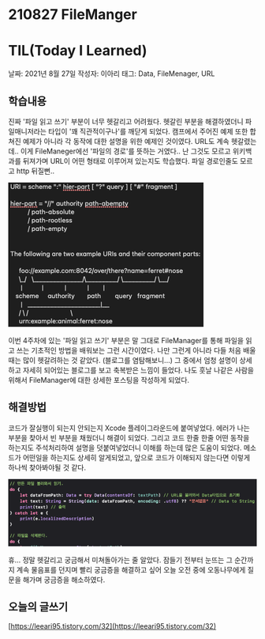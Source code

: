 # 210827 FileManger
# TIL(Today I Learned)

날짜: 2021년 8월 27일
작성자: 이아리
태그: Data, FileMenager, URL

## 학습내용

진짜 '파일 읽고 쓰기' 부분이 너무 헷갈리고 어려웠다. 헷갈린 부분을 해결하였더니 파일매니저라는 타입이 '꽤 직관적이구나'를 깨닫게 되었다. 캠프에서 주어진 예제 또한 합쳐진 예제가 아니라 각 동작에 대한 설명을 위한 예제인 것이였다. URL도 계속 헷갈렸는데.. 이게 FileManeger에선 '파일의 경로'를 뜻하는 거였다.. 난 그것도 모르고 위키백과를 뒤져가며 URL이 어떤 형태로 이루어져 있는지도 학습했다. 파일 경로인줄도 모르고 http 뒤질뻔..

![ex_screenshot](/img/34.png)

이번 4주차에 있는 '파일 읽고 쓰기' 부분은 말 그대로 FileManager를 통해 파일을 읽고 쓰는 기초적인 방법을 배워보는 그런 시간이였다. 나만 그런게 아니라 다들 처음 배울때는 많이 헷갈려하는 것 같았다. (블로그를 염탐해보니...) 그 중에서 엄청 설명이 상세하고 자세히 되어있는 블로그를 보고 축복받은 느낌이 들었다. 나도 훗날 나같은 사람을 위해서 FileManager에 대한 상세한 포스팅을 작성하게 되었다.

## 해결방법

코드가 잘실행이 되는지 안되는지 Xcode 플레이그라운드에 붙여넣었다. 에러가 나는 부분을 찾아서 빈 부분을 채웠더니 해결이 되었다. 그리고 코드 한줄 한줄 어떤 동작을 하는지도 주석처리하여 설명을 덧붙여넣었더니 이해를 하는데 많은 도움이 되었다. 메소드가 어떤일을 하는지도 상세히 알게되었고, 앞으로 코드가 이해되지 않는다면 이렇게 하나씩 찾아봐야될 것 같다. 

![ex_screenshot](/img/35.png)

휴... 정말 헷갈리고 궁금해서 미쳐돌아가는 줄 알았다. 잠들기 전부터 눈뜨는 그 순간까지 계속 물음표를 던지며 빨리 궁금증을 해결하고 싶어 오늘 오전 중에 오동나무에게 질문을 해가며 궁금증을 해소하였다.

## 오늘의 글쓰기

[https://leeari95.tistory.com/32](https://leeari95.tistory.com/32)
